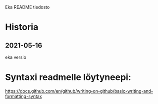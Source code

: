 Eka README tiedosto

# Historia
## 2021-05-16
eka versio

# Syntaxi readmelle löytyneepi:
https://docs.github.com/en/github/writing-on-github/basic-writing-and-formatting-syntax
